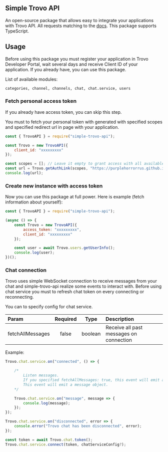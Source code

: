 ## Simple Trovo API

An open-source package that allows easy to integrate your applications with Trovo API. All requests matching to the [docs](https://developer.trovo.live/docs/APIs.html#_1-introduction). This package supports TypeScript.

## Usage

Before using this package you must register your application in Trovo Developer Portal, wait several days and receive Client ID of your application. If you already have, you can use this package.

List of available modules:
```bash
categories, channel, channels, chat, chat.service, users
```

### Fetch personal access token

If you already have access token, you can skip this step.

You must to fetch your personal token with generated with specified scopes and specified redirect url in page with your application.

```javascript
const { TrovoAPI } = require("simple-trovo-api");

const Trovo = new TrovoAPI({
    client_id: "xxxxxxxxx"
});

const scopes = []; // Leave it empty to grant access with all available scopes
const url = Trovo.getAuthLink(scopes, "https://purplehorrorrus.github.io/token");
console.log(url);
```

### Create new instance with access token

Now you can use this package at full power. Here is example (fetch information about yourself):

```javascript
const { TrovoAPI } = require("simple-trovo-api");

(async () => {
    const Trovo = new TrovoAPI({
        access_token: "xxxxxxxxx",
        client_id: "xxxxxxxxx"
    });

    const user = await Trovo.users.getUserInfo();
    console.log(user);
})();
```

### Chat connection

Trovo uses simple WebSocket connection to receive messages from your chat and simple-trovo-api realize some events to interact with. Before using chat service you must to refresh chat token on every connecting or reconnecting.

You can to specify config for chat service.

| Param | Required | Type | Description |
| :--- | :---: | :---: | :--- |
| fetchAllMessages | false | boolean | Receive all past messages on connection |

Example:

```javascript
Trovo.chat.service.on("connected", () => {

    /*
        Listen messages.
        If you specified fetchAllMessages: true, this event will emit an array of messages at first launch.
        This event will emit a message object.
    */   

    Trovo.chat.service.on("message", message => {
        console.log(message);
    });
});

Trovo.chat.service.on("disconnected", error => {
    console.error("Trovo chat has been disconnected", error);
});

const token = await Trovo.chat.token();
Trovo.chat.service.connect(token, chatServiceConfig?);
```